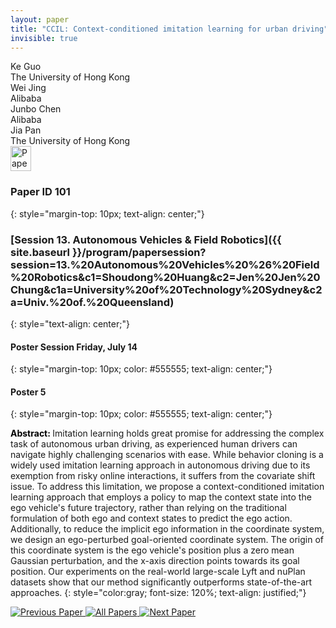 ```yaml
---
layout: paper
title: "CCIL: Context-conditioned imitation learning for urban driving"
invisible: true
---
```

<div class="paper-authors">
<div class="paper-author-box">
    <div class="paper-author-name">Ke Guo</div>
    <div class="paper-author-uni">The University of Hong Kong</div>
</div>
<div class="paper-author-box">
    <div class="paper-author-name">Wei Jing</div>
    <div class="paper-author-uni">Alibaba</div>
</div>
<div class="paper-author-box">
    <div class="paper-author-name">Junbo Chen</div>
    <div class="paper-author-uni">Alibaba </div>
</div>
<div class="paper-author-box">
    <div class="paper-author-name">Jia Pan</div>
    <div class="paper-author-uni">The University of Hong Kong</div>
</div>

</div><div class="paper-pdf">
<div> <a href="http://www.roboticsproceedings.org/rss19/p101.pdf"><img src="{{ site.baseurl }}/images/paper_link.png" alt="Paper Website" width = "33"  height = "40"/></a> </div>
</div>

### Paper ID 101
{: style="margin-top: 10px; text-align: center;"}

### [Session 13. Autonomous Vehicles & Field Robotics]({{ site.baseurl }}/program/papersession?session=13.%20Autonomous%20Vehicles%20%26%20Field%20Robotics&c1=Shoudong%20Huang&c2=Jen%20Jen%20Chung&c1a=University%20of%20Technology%20Sydney&c2a=Univ.%20of.%20Queensland)
{: style="text-align: center;"}

#### Poster Session Friday, July 14
{: style="margin-top: 10px; color: #555555; text-align: center;"}

#### Poster 5
{: style="margin-top: 10px; color: #555555; text-align: center;"}

<b style="color: black;">Abstract: </b>Imitation learning holds great promise for addressing the complex task of autonomous urban driving, as experienced human drivers can navigate highly challenging scenarios with ease. While behavior cloning is a widely used imitation learning approach in autonomous driving due to its exemption from risky online interactions, it suffers from the covariate shift issue. To address this limitation, we propose a context-conditioned imitation learning approach that employs a policy to map the context state into the ego vehicle's future trajectory, rather than relying on the traditional formulation of both ego and context states to predict the ego action. Additionally, to reduce the implicit ego information in the coordinate system, we design an ego-perturbed goal-oriented coordinate system. The origin of this coordinate system is the ego vehicle's position plus a zero mean Gaussian perturbation, and the x-axis direction points towards its goal position. Our experiments on the real-world large-scale Lyft and nuPlan datasets show that our method significantly outperforms state-of-the-art approaches. 
{: style="color:gray; font-size: 120%; text-align: justified;"}


<div class="paper-menu">
<a href="{{ site.baseurl }}/program/papers/100/"> <img src="{{ site.baseurl }}/images/previous_paper_icon.png" alt="Previous Paper" title="Previous Paper"/> </a>
<a href="{{ site.baseurl }}/program/papers"><img src="{{ site.baseurl }}/images/overview_icon.png" alt="All Papers" title="All Papers"/> </a>
<a href="{{ site.baseurl }}/program/papers/102/"> <img src="{{ site.baseurl }}/images/next_paper_icon.png" alt="Next Paper" title="Next Paper"/> </a>

</div>
